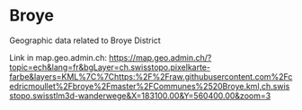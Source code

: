 # Broye
Geographic data related to Broye District

Link in map.geo.admin.ch: https://map.geo.admin.ch/?topic=ech&lang=fr&bgLayer=ch.swisstopo.pixelkarte-farbe&layers=KML%7C%7Chttps:%2F%2Fraw.githubusercontent.com%2Fcedricmoullet%2Fbroye%2Fmaster%2FCommunes%2520Broye.kml,ch.swisstopo.swisstlm3d-wanderwege&X=183100.00&Y=560400.00&zoom=3
